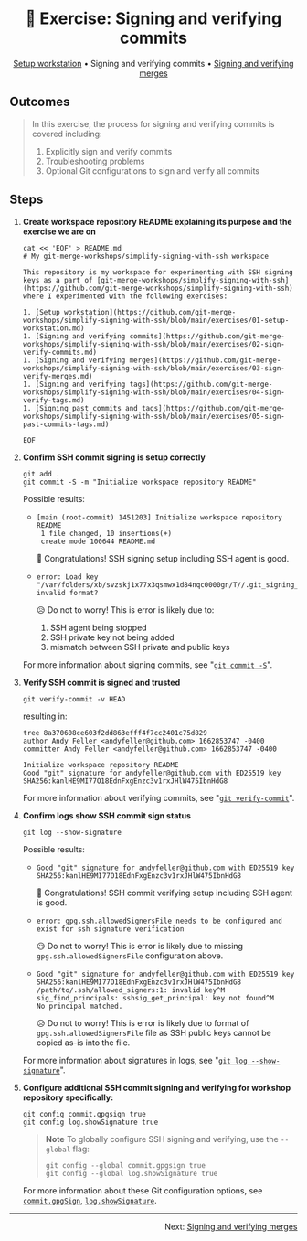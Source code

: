 <h1 align="center">&#127890; Exercise: Signing and verifying commits</h1>

<p align="center">
  <a href="01-setup-workstation.md">Setup workstation</a> •  
  Signing and verifying commits •  
  <a href="03-sign-verify-merges.md">Signing and verifying merges</a>
</p>

## Outcomes

> In this exercise, the process for signing and verifying commits is covered including:
>
> 1. Explicitly sign and verify commits
> 1. Troubleshooting problems
> 1. Optional Git configurations to sign and verify all commits

## Steps

1. **Create workspace repository README explaining its purpose and the exercise we are on**

   ```shell
   cat << 'EOF' > README.md
   # My git-merge-workshops/simplify-signing-with-ssh workspace

   This repository is my workspace for experimenting with SSH signing keys as a part of [git-merge-workshops/simplify-signing-with-ssh](https://github.com/git-merge-workshops/simplify-signing-with-ssh) where I experimented with the following exercises:

   1. [Setup workstation](https://github.com/git-merge-workshops/simplify-signing-with-ssh/blob/main/exercises/01-setup-workstation.md)
   1. [Signing and verifying commits](https://github.com/git-merge-workshops/simplify-signing-with-ssh/blob/main/exercises/02-sign-verify-commits.md)
   1. [Signing and verifying merges](https://github.com/git-merge-workshops/simplify-signing-with-ssh/blob/main/exercises/03-sign-verify-merges.md)
   1. [Signing and verifying tags](https://github.com/git-merge-workshops/simplify-signing-with-ssh/blob/main/exercises/04-sign-verify-tags.md)
   1. [Signing past commits and tags](https://github.com/git-merge-workshops/simplify-signing-with-ssh/blob/main/exercises/05-sign-past-commits-tags.md)

   EOF
   ```

1. **Confirm SSH commit signing is setup correctly**

   ```shell
   git add .
   git commit -S -m "Initialize workspace repository README"
   ```

   Possible results:

   - ```
     [main (root-commit) 1451203] Initialize workspace repository README
      1 file changed, 10 insertions(+)
      create mode 100644 README.md
     ```

     :partying_face: Congratulations!  SSH signing setup including SSH agent is good.

   - ```
     error: Load key "/var/folders/xb/svzskj1x77x3qsmwx1d84nqc0000gn/T//.git_signing_key_tmpW0EAyi": invalid format?
     ```

     :disappointed_relieved: Do not to worry!  This is error is likely due to:

     1. SSH agent being stopped
     1. SSH private key not being added
     1. mismatch between SSH private and public keys

   For more information about signing commits, see "[`git commit -S`][git-commit-sign]".

1. **Verify SSH commit is signed and trusted**

   ```shell
   git verify-commit -v HEAD
   ```

   resulting in:

   ```shell
   tree 8a370608ce603f2dd863efff4f7cc2401c75d829
   author Andy Feller <andyfeller@github.com> 1662853747 -0400
   committer Andy Feller <andyfeller@github.com> 1662853747 -0400
   
   Initialize workspace repository README
   Good "git" signature for andyfeller@github.com with ED25519 key SHA256:kanlHE9MI77O18EdnFxgEnzc3v1rxJHlW475IbnHdG8
   ```

   For more information about verifying commits, see "[`git verify-commit`][git-verify-commit]".

1. **Confirm logs show SSH commit sign status**

   ```shell
   git log --show-signature
   ```

   Possible results:

   - ```
     Good "git" signature for andyfeller@github.com with ED25519 key SHA256:kanlHE9MI77O18EdnFxgEnzc3v1rxJHlW475IbnHdG8
     ```

     :partying_face: Congratulations!  SSH commit verifying setup including SSH agent is good.

   - ```
     error: gpg.ssh.allowedSignersFile needs to be configured and exist for ssh signature verification
     ```

     :disappointed_relieved: Do not to worry!  This is error is likely due to missing `gpg.ssh.allowedSignersFile` configuration above.

   - ```
     Good "git" signature for andyfeller@github.com with ED25519 key SHA256:kanlHE9MI77O18EdnFxgEnzc3v1rxJHlW475IbnHdG8
     /path/to/.ssh/allowed_signers:1: invalid key^M
     sig_find_principals: sshsig_get_principal: key not found^M
     No principal matched.
     ```

     :disappointed_relieved: Do not to worry!  This is error is likely due to format of `gpg.ssh.allowedSignersFile` file as SSH public keys cannot be copied as-is into the file.

   For more information about signatures in logs, see "[`git log --show-signature`][git-log-showsignature]".

1. **Configure additional SSH commit signing and verifying for workshop repository specifically:**

   ```shell
   git config commit.gpgsign true
   git config log.showSignature true
   ```

   > **Note**
   > To globally configure SSH signing and verifying, use the `--global` flag:
   >
   > ```shell
   > git config --global commit.gpgsign true
   > git config --global log.showSignature true
   > ```

   For more information about these Git configuration options, see [`commit.gpgSign`][git-config-commitgpgsign], [`log.showSignature`][git-config-logshowsignature].
  
<hr />
<p align="right">
  Next: <a href="03-sign-verify-merges.md">Signing and verifying merges</a>
</p>

[git-config-commitgpgsign]: https://git-scm.com/docs/git-config#Documentation/git-config.txt-commitgpgSign
[git-config-logshowsignature]: https://git-scm.com/docs/git-config#Documentation/git-config.txt-logshowSignature
[git-commit-sign]: https://git-scm.com/docs/git-commit#Documentation/git-commit.txt--Sltkeyidgt
[git-verify-commit]: https://git-scm.com/docs/git-verify-commit
[git-log-showsignature]: https://git-scm.com/docs/git-log#Documentation/git-log.txt---show-signature
